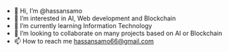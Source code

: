 - 👋 Hi, I’m @hassansamo
- 👀 I’m interested in AI, Web development and Blockchain
- 🌱 I’m currently learning Information Technology
- 💞️ I’m looking to collaborate on many projects based on AI or Blockchain
- 📫 How to reach me hassansamo66@gmail.com

<!---
hassansamo/hassansamo is a ✨ special ✨ repository because its `README.md` (this file) appears on your GitHub profile.
You can click the Preview link to take a look at your changes.
--->
